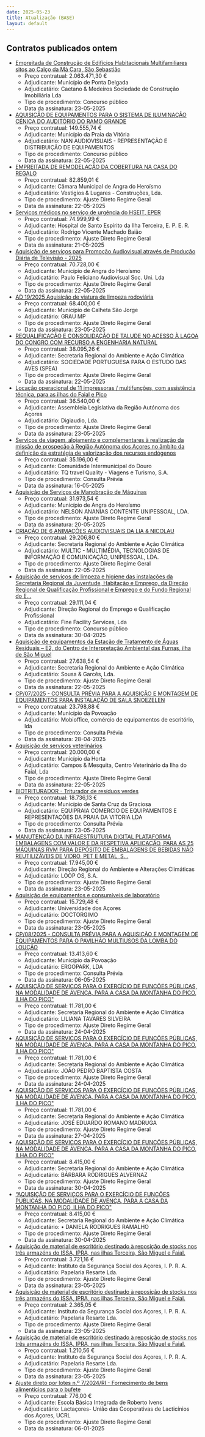 ```yaml
---
date: 2025-05-23
title: Atualização (BASE)
layout: default
---
```

## Contratos publicados ontem

* [Empreitada de Construção de Edifícios Habitacionais Multifamiliares sitos ao Calço da Má Cara, São Sebastião](https://www.base.gov.pt/Base4/pt/detalhe/?type=contratos&id=11460811)
  * Preço contratual: 2.063.471,30 €
  * Adjudicante: Município de Ponta Delgada
  * Adjudicatário: Caetano & Medeiros Sociedade de Construção Imobiliária Lda
  * Tipo de procedimento: Concurso público
  * Data da assinatura: 23-05-2025
* [AQUISIÇÃO DE EQUIPAMENTOS PARA O SISTEMA DE ILUMINAÇÃO CÉNICA DO AUDITÓRIO DO RAMO GRANDE](https://www.base.gov.pt/Base4/pt/detalhe/?type=contratos&id=11459803)
  * Preço contratual: 149.555,74 €
  * Adjudicante: Município da Praia da Vitória
  * Adjudicatário: NAN AUDIOVISUAIS - REPRESENTAÇÃO E DISTRIBUIÇÃO DE EQUIPAMENTOS
  * Tipo de procedimento: Concurso público
  * Data da assinatura: 22-05-2025
* [EMPREITADA DE REMODELAÇÃO DA COBERTURA NA CASA DO REGALO](https://www.base.gov.pt/Base4/pt/detalhe/?type=contratos&id=11459587)
  * Preço contratual: 82.859,01 €
  * Adjudicante: Câmara Municipal de Angra do Heroísmo
  * Adjudicatário: Vestigios & Lugares - Construções, Lda.
  * Tipo de procedimento: Ajuste Direto Regime Geral
  * Data da assinatura: 22-05-2025
* [Serviços médicos no serviço de urgência do HSEIT, EPER](https://www.base.gov.pt/Base4/pt/detalhe/?type=contratos&id=11460307)
  * Preço contratual: 74.999,99 €
  * Adjudicante: Hospital de Santo Espírito da Ilha Terceira, E. P. E. R.
  * Adjudicatário: Rodrigo Vicente Machado Baião
  * Tipo de procedimento: Ajuste Direto Regime Geral
  * Data da assinatura: 21-05-2025
* [Aquisição de serviços para Promoção Audiovisual através de Produção Diária de Televisão - 2025](https://www.base.gov.pt/Base4/pt/detalhe/?type=contratos&id=11459782)
  * Preço contratual: 70.728,00 €
  * Adjudicante: Município de Angra do Heroísmo
  * Adjudicatário: Paulo Feliciano Audiovisual Soc. Uni. Lda
  * Tipo de procedimento: Ajuste Direto Regime Geral
  * Data da assinatura: 22-05-2025
* [AD 19/2025 Aquisição de viatura de limpeza rodoviária](https://www.base.gov.pt/Base4/pt/detalhe/?type=contratos&id=11461012)
  * Preço contratual: 68.400,00 €
  * Adjudicante: Município de Calheta São Jorge
  * Adjudicatário: GRAU MP
  * Tipo de procedimento: Ajuste Direto Regime Geral
  * Data da assinatura: 23-05-2025
* [REQUALIFICAÇÃO E CONSOLIDAÇÃO DE TALUDE NO ACESSO À LAGOA DO CONGRO COM RECURSO A ENGENHARIA NATURAL](https://www.base.gov.pt/Base4/pt/detalhe/?type=contratos&id=11459183)
  * Preço contratual: 38.095,26 €
  * Adjudicante: Secretaria Regional do Ambiente e Ação Climática
  * Adjudicatário: SOCIEDADE PORTUGUESA PARA O ESTUDO DAS AVES (SPEA)
  * Tipo de procedimento: Ajuste Direto Regime Geral
  * Data da assinatura: 22-05-2025
* [Locação operacional de 11 impressoras / multifunções, com assistência técnica, para as ilhas do Faial e Pico](https://www.base.gov.pt/Base4/pt/detalhe/?type=contratos&id=11459160)
  * Preço contratual: 36.540,00 €
  * Adjudicante: Assembleia Legislativa da Região Autónoma dos Açores
  * Adjudicatário: Digiaudio, Lda.
  * Tipo de procedimento: Ajuste Direto Regime Geral
  * Data da assinatura: 23-05-2025
* [Serviços de viagem, alojamento e complementares à realização da missão de prospeção à Região Autónoma dos Açores no âmbito da definição da estratégia de valorização dos recursos endógenos](https://www.base.gov.pt/Base4/pt/detalhe/?type=contratos&id=11461068)
  * Preço contratual: 35.196,00 €
  * Adjudicante: Comunidade Intermunicipal do Douro
  * Adjudicatário: TQ travel Quality - Viagens e Turismo, S.A.
  * Tipo de procedimento: Consulta Prévia
  * Data da assinatura: 16-05-2025
* [Aquisição de Serviços de Manobração de Máquinas](https://www.base.gov.pt/Base4/pt/detalhe/?type=contratos&id=11459233)
  * Preço contratual: 31.973,54 €
  * Adjudicante: Município de Angra do Heroísmo
  * Adjudicatário: NELSON ANANIAS CONTENTE UNIPESSOAL, LDA.
  * Tipo de procedimento: Ajuste Direto Regime Geral
  * Data da assinatura: 20-05-2025
* [CRIAÇÃO DE 6 ANIMAÇÕES AUDIOVISUAIS DA LIA & NICOLAU](https://www.base.gov.pt/Base4/pt/detalhe/?type=contratos&id=11458940)
  * Preço contratual: 29.206,80 €
  * Adjudicante: Secretaria Regional do Ambiente e Ação Climática
  * Adjudicatário: MULTIC - MULTIMÉDIA, TECNOLOGIAS DE INFORMAÇÃO E COMUNICAÇÃO, UNIPESSOAL, LDA.
  * Tipo de procedimento: Ajuste Direto Regime Geral
  * Data da assinatura: 22-05-2025
* [Aquisição de serviços de limpeza e higiene das instalações da Secretaria Regional da Juventude, Habitação e Emprego, da Direção Regional de Qualificação Profissional e Emprego e do Fundo Regional do E...](https://www.base.gov.pt/Base4/pt/detalhe/?type=contratos&id=11460658)
  * Preço contratual: 29.111,04 €
  * Adjudicante: Direção Regional do Emprego e Qualificação Profissional
  * Adjudicatário: Fine Facility Services, Lda
  * Tipo de procedimento: Concurso público
  * Data da assinatura: 30-04-2025
* [Aquisição de equipamentos da Estação de Tratamento de Águas Residuais – E2, do Centro de Interpretação Ambiental das Furnas, ilha de São Miguel](https://www.base.gov.pt/Base4/pt/detalhe/?type=contratos&id=11459830)
  * Preço contratual: 27.638,54 €
  * Adjudicante: Secretaria Regional do Ambiente e Ação Climática
  * Adjudicatário: Sousa & Garcês, Lda.
  * Tipo de procedimento: Ajuste Direto Regime Geral
  * Data da assinatura: 22-05-2025
* [CP/07/2025 - CONSULTA PRÉVIA PARA A AQUISIÇÃO E MONTAGEM DE EQUIPAMENTOS PARA INSTALAÇÃO DE SALA SNOEZELEN](https://www.base.gov.pt/Base4/pt/detalhe/?type=contratos&id=11460330)
  * Preço contratual: 23.798,88 €
  * Adjudicante: Município da Povoação
  * Adjudicatário: Mobioffice, comércio de equipamentos de escritório, lda
  * Tipo de procedimento: Consulta Prévia
  * Data da assinatura: 28-04-2025
* [Aquisição de serviços veterinários](https://www.base.gov.pt/Base4/pt/detalhe/?type=contratos&id=11459722)
  * Preço contratual: 20.000,00 €
  * Adjudicante: Município da Horta
  * Adjudicatário: Campos & Mesquita, Centro Veterinário da Ilha do Faial, Lda
  * Tipo de procedimento: Ajuste Direto Regime Geral
  * Data da assinatura: 22-05-2025
* [BIOTRITURADOR - Triturador de resíduos verdes](https://www.base.gov.pt/Base4/pt/detalhe/?type=contratos&id=11461118)
  * Preço contratual: 18.736,13 €
  * Adjudicante: Município de Santa Cruz da Graciosa
  * Adjudicatário: EQUIPRAIA COMERCIO DE EQUIPAMENTOS E REPRESENTAÇÕES DA PRAIA DA VITORIA LDA
  * Tipo de procedimento: Consulta Prévia
  * Data da assinatura: 23-05-2025
* [MANUTENÇÃO DA INFRAESTRUTURA DIGITAL PLATAFORMA EMBALAGENS COM VALOR E DA RESPETIVA APLICAÇÃO, PARA AS 25 MÁQUINAS RVM PARA DEPÓSITO DE EMBALAGENS DE BEBIDAS NÃO REUTILIZÁVEIS DE VIDRO, PET E METAL, S...](https://www.base.gov.pt/Base4/pt/detalhe/?type=contratos&id=11460085)
  * Preço contratual: 17.945,00 €
  * Adjudicante: Direção Regional do Ambiente e Alterações Climáticas
  * Adjudicatário: LOOP OS, S.A.
  * Tipo de procedimento: Ajuste Direto Regime Geral
  * Data da assinatura: 23-05-2025
* [Aquisição de equipamentos e consumíveis de laboratório](https://www.base.gov.pt/Base4/pt/detalhe/?type=contratos&id=11460945)
  * Preço contratual: 15.729,48 €
  * Adjudicante: Universidade dos Açores
  * Adjudicatário: DOCTORGIMO
  * Tipo de procedimento: Ajuste Direto Regime Geral
  * Data da assinatura: 23-05-2025
* [CP/08/2025 - CONSULTA PRÉVIA PARA A AQUISIÇÃO E MONTAGEM DE EQUIPAMENTOS PARA O PAVILHÃO MULTIUSOS DA LOMBA DO LOUÇÃO](https://www.base.gov.pt/Base4/pt/detalhe/?type=contratos&id=11461036)
  * Preço contratual: 13.413,60 €
  * Adjudicante: Município da Povoação
  * Adjudicatário: ERGOPARK, LDA
  * Tipo de procedimento: Consulta Prévia
  * Data da assinatura: 06-05-2025
* [AQUISIÇÃO DE SERVIÇOS PARA O EXERCÍCIO DE FUNÇÕES PÚBLICAS, NA MODALIDADE DE AVENÇA, PARA A CASA DA MONTANHA DO PICO, ILHA DO PICO"](https://www.base.gov.pt/Base4/pt/detalhe/?type=contratos&id=11459650)
  * Preço contratual: 11.781,00 €
  * Adjudicante: Secretaria Regional do Ambiente e Ação Climática
  * Adjudicatário: LILIANA TAVARES SILVEIRA
  * Tipo de procedimento: Ajuste Direto Regime Geral
  * Data da assinatura: 24-04-2025
* [AQUISIÇÃO DE SERVIÇOS PARA O EXERCÍCIO DE FUNÇÕES PÚBLICAS, NA MODALIDADE DE AVENÇA, PARA A CASA DA MONTANHA DO PICO, ILHA DO PICO"](https://www.base.gov.pt/Base4/pt/detalhe/?type=contratos&id=11459794)
  * Preço contratual: 11.781,00 €
  * Adjudicante: Secretaria Regional do Ambiente e Ação Climática
  * Adjudicatário: JOÃO PEDRO BAPTISTA COSTA
  * Tipo de procedimento: Ajuste Direto Regime Geral
  * Data da assinatura: 24-04-2025
* [AQUISIÇÃO DE SERVIÇOS PARA O EXERCÍCIO DE FUNÇÕES PÚBLICAS, NA MODALIDADE DE AVENÇA, PARA A CASA DA MONTANHA DO PICO, ILHA DO PICO"](https://www.base.gov.pt/Base4/pt/detalhe/?type=contratos&id=11459781)
  * Preço contratual: 11.781,00 €
  * Adjudicante: Secretaria Regional do Ambiente e Ação Climática
  * Adjudicatário: JOSÉ EDUARDO ROMANO MADRUGA
  * Tipo de procedimento: Ajuste Direto Regime Geral
  * Data da assinatura: 27-04-2025
* [AQUISIÇÃO DE SERVIÇOS PARA O EXERCÍCIO DE FUNÇÕES PÚBLICAS, NA MODALIDADE DE AVENÇA, PARA A CASA DA MONTANHA DO PICO, ILHA DO PICO"](https://www.base.gov.pt/Base4/pt/detalhe/?type=contratos&id=11459708)
  * Preço contratual: 8.415,00 €
  * Adjudicante: Secretaria Regional do Ambiente e Ação Climática
  * Adjudicatário: BÁRBARA RODRIGUES ALVERNAZ
  * Tipo de procedimento: Ajuste Direto Regime Geral
  * Data da assinatura: 30-04-2025
* [“AQUISIÇÃO DE SERVIÇOS PARA O EXERCÍCIO DE FUNÇÕES PÚBLICAS, NA MODALIDADE DE AVENÇA, PARA A CASA DA MONTANHA DO PICO, ILHA DO PICO"](https://www.base.gov.pt/Base4/pt/detalhe/?type=contratos&id=11459744)
  * Preço contratual: 8.415,00 €
  * Adjudicante: Secretaria Regional do Ambiente e Ação Climática
  * Adjudicatário: •	DANIELA RODRIGUES RAMALHO
  * Tipo de procedimento: Ajuste Direto Regime Geral
  * Data da assinatura: 30-04-2025
* [Aquisição de material de escritório destinado à reposição de stocks nos três armazéns do ISSA, IPRA, nas ilhas Terceira, São Miguel e Faial.](https://www.base.gov.pt/Base4/pt/detalhe/?type=contratos&id=11459687)
  * Preço contratual: 3.721,16 €
  * Adjudicante: Instituto da Segurança Social dos Açores, I. P. R. A.
  * Adjudicatário: Papelaria Resarte Lda.
  * Tipo de procedimento: Ajuste Direto Regime Geral
  * Data da assinatura: 23-05-2025
* [Aquisição de material de escritório destinado à reposição de stocks nos três armazéns do ISSA, IPRA, nas ilhas Terceira, São Miguel e Faial.](https://www.base.gov.pt/Base4/pt/detalhe/?type=contratos&id=11459665)
  * Preço contratual: 2.365,05 €
  * Adjudicante: Instituto da Segurança Social dos Açores, I. P. R. A.
  * Adjudicatário: Papelaria Resarte Lda.
  * Tipo de procedimento: Ajuste Direto Regime Geral
  * Data da assinatura: 23-05-2025
* [Aquisição de material de escritório destinado à reposição de stocks nos três armazéns do ISSA, IPRA, nas ilhas Terceira, São Miguel e Faial.](https://www.base.gov.pt/Base4/pt/detalhe/?type=contratos&id=11459699)
  * Preço contratual: 1.210,56 €
  * Adjudicante: Instituto da Segurança Social dos Açores, I. P. R. A.
  * Adjudicatário: Papelaria Resarte Lda.
  * Tipo de procedimento: Ajuste Direto Regime Geral
  * Data da assinatura: 23-05-2025
* [Ajuste direto por lotes n.º 7/2024/RI - Fornecimento de bens alimentícios para o bufete](https://www.base.gov.pt/Base4/pt/detalhe/?type=contratos&id=11460434)
  * Preço contratual: 776,00 €
  * Adjudicante: Escola Básica Integrada de Roberto Ivens
  * Adjudicatário: Lactaçores- União das Cooperativas de Lacticínios dos Açores, UCRL
  * Tipo de procedimento: Ajuste Direto Regime Geral
  * Data da assinatura: 06-01-2025

